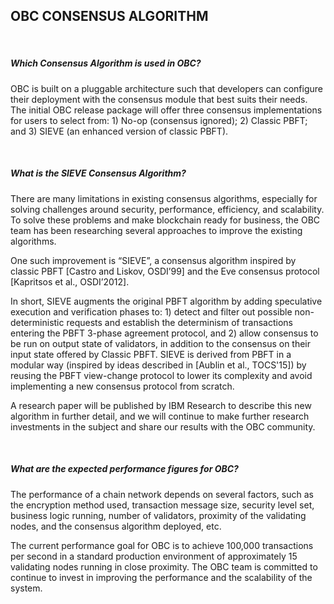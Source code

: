 ## OBC CONSENSUS ALGORITHM

&nbsp;
##### Which Consensus Algorithm is used in OBC? 
OBC is built on a pluggable architecture such that developers can configure their deployment with the consensus module that best suits their needs. The initial OBC release package will offer three consensus implementations for users to select from: 1) No-op (consensus ignored); 2) Classic PBFT; and 3) SIEVE (an enhanced version of classic PBFT). 

&nbsp;
##### What is the SIEVE Consensus Algorithm?
There are many limitations in existing consensus algorithms, especially for solving challenges around security, performance, efficiency, and scalability. To solve these problems and make blockchain ready for business, the OBC team has been researching several approaches to improve the existing algorithms. 

One such improvement is “SIEVE”, a consensus algorithm inspired by classic PBFT [Castro and Liskov, OSDI’99] and the Eve consensus protocol [Kapritsos et al., OSDI’2012]. 

In short, SIEVE augments the original PBFT algorithm by adding speculative execution and verification phases to: 1) detect and filter out possible non-deterministic requests and establish the determinism of transactions entering the PBFT 3-phase agreement protocol, and 2) allow consensus to be run on output state of validators, in addition to the consensus on their input state offered by Classic PBFT. SIEVE is derived from PBFT in a modular way (inspired by ideas described in  [Aublin et al., TOCS'15]) by reusing the PBFT view-change protocol to lower its complexity and avoid implementing a new consensus protocol from scratch.

A research paper will be published by IBM Research to describe this new algorithm in further detail, and we will continue to make further research investments in the subject and share our results with the OBC community.

&nbsp;
##### What are the expected performance figures for OBC?
The performance of a chain network depends on several factors, such as the encryption method used, transaction message size, security level set, business logic running, number of validators, proximity of the validating nodes, and the consensus algorithm deployed, etc.

The current performance goal for OBC is to achieve 100,000 transactions per second in a standard production environment of approximately 15 validating nodes running in close proximity. The OBC team is committed to continue to invest in improving the performance and the scalability of the system.
